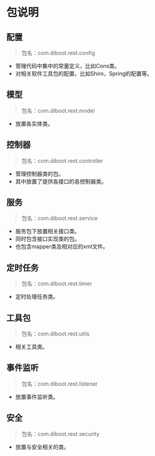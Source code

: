 # 包说明

## 配置

> 包名：com.diboot.rest.config

* 管理代码中集中的常量定义，比如Cons类。
* 对相关软件工具包的配置，比如Shiro，Spring的配置等。

## 模型

> 包名：com.diboot.rest.model

* 放置各实体类。

## 控制器

> 包名：com.diboot.rest.controller

* 管理控制器类的包。
* 其中放置了提供各接口的各控制器类。

## 服务

> 包名：com.diboot.rest.service

* 服务包下放置相关接口类。
* 同时包含接口实现类的包。
* 也包含mapper类及相对应的xml文件。

## 定时任务

> 包名：com.diboot.rest.timer

* 定时处理任务类。

## 工具包

> 包名：com.diboot.rest.utils

* 相关工具类。

## 事件监听

> 包名：com.diboot.rest.listener

* 放置事件监听类。

## 安全

> 包名：com.diboot.rest.security

* 放置与安全相关的类。

